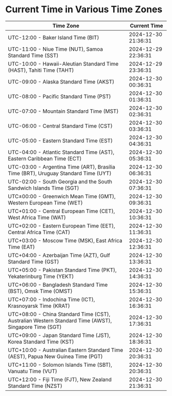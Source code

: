 # Current Time in Various Time Zones

| Time Zone | Current Time |
|-----------|--------------|
| UTC-12:00 - Baker Island Time (BIT) | 2024-12-30 21:36:31 |
| UTC-11:00 - Niue Time (NUT), Samoa Standard Time (SST) | 2024-12-29 22:36:31 |
| UTC-10:00 - Hawaii-Aleutian Standard Time (HAST), Tahiti Time (TAHT) | 2024-12-29 23:36:31 |
| UTC-09:00 - Alaska Standard Time (AKST) | 2024-12-30 00:36:31 |
| UTC-08:00 - Pacific Standard Time (PST) | 2024-12-30 01:36:31 |
| UTC-07:00 - Mountain Standard Time (MST) | 2024-12-30 02:36:31 |
| UTC-06:00 - Central Standard Time (CST) | 2024-12-30 03:36:31 |
| UTC-05:00 - Eastern Standard Time (EST) | 2024-12-30 04:36:31 |
| UTC-04:00 - Atlantic Standard Time (AST), Eastern Caribbean Time (ECT) | 2024-12-30 05:36:31 |
| UTC-03:00 - Argentina Time (ART), Brasília Time (BRT), Uruguay Standard Time (UYT) | 2024-12-30 06:36:31 |
| UTC-02:00 - South Georgia and the South Sandwich Islands Time (SGT) | 2024-12-30 07:36:31 |
| UTC±00:00 - Greenwich Mean Time (GMT), Western European Time (WET) | 2024-12-30 09:36:31 |
| UTC+01:00 - Central European Time (CET), West Africa Time (WAT) | 2024-12-30 10:36:31 |
| UTC+02:00 - Eastern European Time (EET), Central Africa Time (CAT) | 2024-12-30 11:36:31 |
| UTC+03:00 - Moscow Time (MSK), East Africa Time (EAT) | 2024-12-30 12:36:31 |
| UTC+04:00 - Azerbaijan Time (AZT), Gulf Standard Time (GST) | 2024-12-30 13:36:31 |
| UTC+05:00 - Pakistan Standard Time (PKT), Yekaterinburg Time (YEKT) | 2024-12-30 14:36:31 |
| UTC+06:00 - Bangladesh Standard Time (BST), Omsk Time (OMST) | 2024-12-30 15:36:31 |
| UTC+07:00 - Indochina Time (ICT), Krasnoyarsk Time (KRAT) | 2024-12-30 16:36:31 |
| UTC+08:00 - China Standard Time (CST), Australian Western Standard Time (AWST), Singapore Time (SGT) | 2024-12-30 17:36:31 |
| UTC+09:00 - Japan Standard Time (JST), Korea Standard Time (KST) | 2024-12-30 18:36:31 |
| UTC+10:00 - Australian Eastern Standard Time (AEST), Papua New Guinea Time (PGT) | 2024-12-30 20:36:31 |
| UTC+11:00 - Solomon Islands Time (SBT), Vanuatu Time (VUT) | 2024-12-30 20:36:31 |
| UTC+12:00 - Fiji Time (FJT), New Zealand Standard Time (NZST) | 2024-12-30 21:36:31 |
